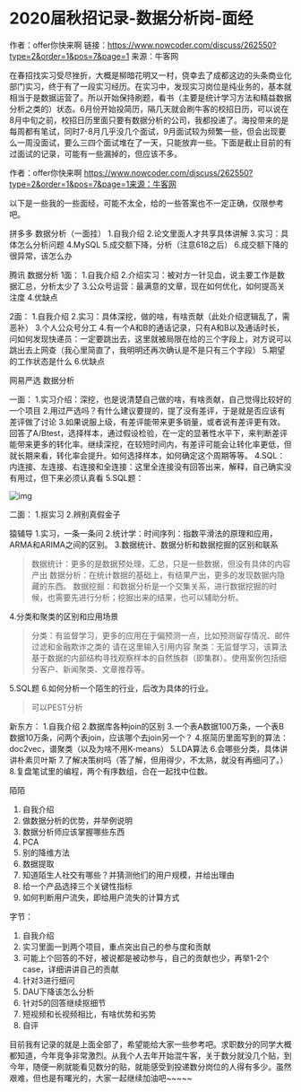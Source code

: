 # 2020届秋招记录-数据分析岗-面经

作者：offer你快来啊
链接：https://www.nowcoder.com/discuss/262550?type=2&order=1&pos=7&page=1
来源：牛客网

在春招找实习受尽挫折，大概是柳暗花明又一村，侥幸去了成都这边的头条商业化部门实习，终于有了一段实习经历。在实习中，发现实习岗位是纯业务的，基本就相当于是数据运营了。所以开始保持刷题，看书（主要是统计学习方法和精益数据分析之类的）状态。6月份开始投简历，隔几天就会刷牛客的校招日历，可以说在8月中旬之前，校招日历里面只要有数据分析的公司，我都投递了。海投带来的是每周都有笔试，同时7-8月几乎没几个面试，9月面试较为频繁一些，但会出现要么一周没面试，要么三四个面试堆在了一天，只能放弃一些。下面是截止目前的有过面试的记录，可能有一些漏掉的，但应该不多。  



作者：offer你快来啊
https://www.nowcoder.com/discuss/262550?type=2&order=1&pos=7&page=1来源：牛客网

以下是一些我的一些面经，可能不太全，给的一些答案也不一定正确，仅限参考吧。

拼多多 数据分析（一面挂）
1.自我介绍
2.论文里面人才共享具体讲解
3.实习：具体怎么分析问题
4.MySQL
5.成交额下降，分析（注意618之后）
6.成交额下降的很异常，该怎么办

腾讯 数据分析
1面：
1.自我介绍
2.介绍实习：被对方一针见血，说主要工作是数据汇总，分析太少了
3.公众号运营：最满意的文章，现在如何优化，如何提高关注度
4.优缺点

2面：
1.自我介绍
2.实习：具体深挖，做的啥，有啥贡献（此处介绍逻辑乱了，需恶补）
3.个人公众号分工
4.有一个A和B的通话记录，只有A和B以及通话时长，问如何发现快递员：一定要跳出去，这里就被局限在给的三个字段上，对方说可以跳出去上网查（我心里简直了，我明明还再次确认是不是只有三个字段）
5.期望的工作状态是什么
6.优缺点

网易严选 数据分析

一面：
1.实习介绍：深挖，也是说清楚自己做的啥，有啥贡献，自己觉得比较好的一个项目
2.用过严选吗？有什么建议要提的，提了没有差评，于是就是否应该有差评做了讨论
3.如果说服上级，有差评能带来更多销量，或者说有差评更有效。回答了A/Btest，选择样本，通过假设检验，在一定的显著性水平下，来判断差评能带来更多的转化率。继续深挖，在较短时间内，有差评可能会让转化率更低，但就长期来看，转化率会提升。如何选择样本，如何确定这个周期等等。
4.SQL：内连接、左连接、右连接和全连接：这里全连接没有回答出来，解释，自己确实没有用过，但下来必须认真看
5.SQL题：

![img](https://uploadfiles.nowcoder.com/images/20190917/665078749_1568689703717_D70D346FBBA95649E0F93BFD74F24D4F)



二面：
1.抠实习
2.辨别真假金子

猿辅导
1.实习，一条一条问
2.统计学：时间序列：指数平滑法的原理和应用，ARMA和ARIMA之间的区别。
3.数据统计、数据分析和数据挖掘的区别和联系

> 数据统计：更多的是数据预处理，汇总，只是一些数据，但没有具体的内容产出
> 数据分析：在统计数据的基础上，有结果产出，更多的发现数据内隐藏的东西。
> 数据挖掘：和数据分析是一个交集关系，进行数据挖掘的时候，也需要先进行分析；挖掘出来的结果，也可以辅助分析。

4.分类和聚类的区别和应用场景

> 分类：有监督学习，更多的应用在于偏预测一点，比如预测留存情况、邮件过滤和金融欺诈之类的
> 请在这里输入引用内容
> 聚类：无监督学习，该算法基于数据的内部结构寻找观察样本的自然族群（即集群）。使用案例包括细分客户、新闻聚类、文章推荐等。

5.SQL题
6.如何分析一个陌生的行业，后改为具体的行业。

> 可以PEST分析

新东方：
1.自我介绍
2.数据库各种join的区别
3.一个表A数据100万条，一个表B数据10万条，问两个表join，应该哪个去join另一个？
4.抠简历里面写到的算法：doc2vec，谱聚类（以及为啥不用K-means）
5.LDA算法
6.会哪些分类，具体讲讲朴素贝叶斯
7.了解决策树吗（答了解，但用得少，不太熟，就没有再细问了。）
8.复盘笔试里的编程，两个有序数组，合在一起找中位数。

陌陌

1. 自我介绍
2. 做数据分析的优势，并举例说明
3. 数据分析师应该掌握哪些东西
4. PCA
5. 别的降维方法
6. 数据提取
7. 知道陌生人社交有哪些？并猜测他们的用户规模，并给出理由
8. 给一个产品选择三个关键性指标
9. 如何判断用户流失，即给用户流失的计算方式

字节：

1. 自我介绍
2. 实习里面一到两个项目，重点突出自己的参与度和贡献
3. 可能上个回答的不好，被说都是被动参与，自己的贡献也少，再举1-2个case，详细讲讲自己的贡献
4. 针对3进行细问
5. DAU下降该怎么分析
6. 针对5的回答继续抠细节
7. 短视频和长视频相比，有啥优势和劣势
8. 自评

目前我有记录的就是上面全部了，希望能给大家一些参考吧。求职数分的同学大概都知道，今年竞争非常激烈。从我个人去年开始混牛客，关于数分就没几个贴，到今年，随便一刷就能看见数分的贴，就能感受到投递数分岗位的人得有多少。虽然艰难，但也是有曙光的，大家一起继续加油吧~~~~~